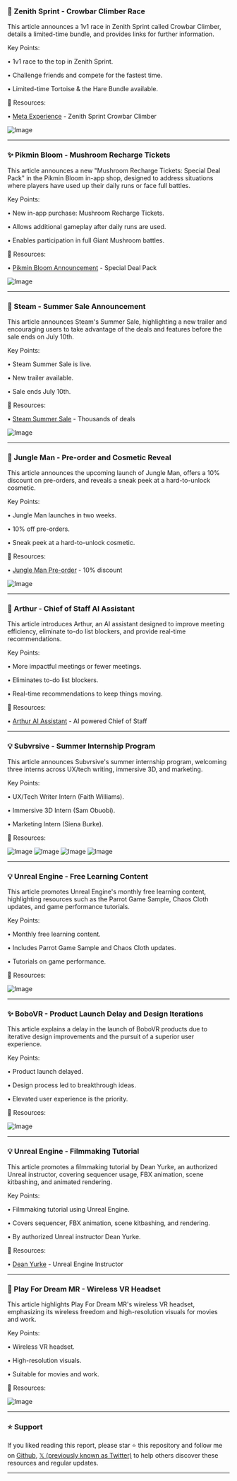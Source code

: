 ### 🚀 Zenith Sprint - Crowbar Climber Race

This article announces a 1v1 race in Zenith Sprint called Crowbar Climber, details a limited-time bundle, and provides links for further information.

Key Points:

• 1v1 race to the top in Zenith Sprint.

• Challenge friends and compete for the fastest time.


• Limited-time Tortoise & the Hare Bundle available.


🔗 Resources:

• [Meta Experience](https://meta.com/experiences/8724223334301159) - Zenith Sprint Crowbar Climber

![Image](https://pbs.twimg.com/media/GuaJG6LbUAE-V-x?format=jpg&name=small)


---

### ✨ Pikmin Bloom - Mushroom Recharge Tickets

This article announces a new "Mushroom Recharge Tickets: Special Deal Pack" in the Pikmin Bloom in-app shop, designed to address situations where players have used up their daily runs or face full battles.

Key Points:

•  New in-app purchase: Mushroom Recharge Tickets.

• Allows additional gameplay after daily runs are used.


• Enables participation in full Giant Mushroom battles.


🔗 Resources:

• [Pikmin Bloom Announcement](https://x.com/PikminBloom/status/1938386861652676722) - Special Deal Pack

![Image](https://pbs.twimg.com/media/GuaIj7fXgAAAMtV?format=jpg&name=small)


---

### 🚀 Steam - Summer Sale Announcement

This article announces Steam's Summer Sale, highlighting a new trailer and encouraging users to take advantage of the deals and features before the sale ends on July 10th.

Key Points:

• Steam Summer Sale is live.

• New trailer available.


• Sale ends July 10th.


🔗 Resources:

• [Steam Summer Sale](https://store.steampowered.com) - Thousands of deals

![Image](https://pbs.twimg.com/media/GuYvOqXbEAEQRz7.jpg)


---

### 🚀 Jungle Man - Pre-order and Cosmetic Reveal

This article announces the upcoming launch of Jungle Man, offers a 10% discount on pre-orders, and reveals a sneak peek at a hard-to-unlock cosmetic.

Key Points:

• Jungle Man launches in two weeks.

• 10% off pre-orders.


• Sneak peek at a hard-to-unlock cosmetic.


🔗 Resources:

• [Jungle Man Pre-order](https://meta.com/experiences/jungle-man/8089151204431223) - 10% discount

![Image](https://pbs.twimg.com/media/GuZcuwwWcAADQXd?format=jpg&name=small)


---

### 🤖 Arthur - Chief of Staff AI Assistant

This article introduces Arthur, an AI assistant designed to improve meeting efficiency, eliminate to-do list blockers, and provide real-time recommendations.

Key Points:

• More impactful meetings or fewer meetings.

• Eliminates to-do list blockers.


• Real-time recommendations to keep things moving.


🔗 Resources:

• [Arthur AI Assistant](https://arthur.digital) - AI powered Chief of Staff

---

### 💡 Subvrsive - Summer Internship Program

This article announces Subvrsive's summer internship program, welcoming three interns across UX/tech writing, immersive 3D, and marketing.

Key Points:

• UX/Tech Writer Intern (Faith Williams).

• Immersive 3D Intern (Sam Obuobi).


• Marketing Intern (Siena Burke).


🔗 Resources:

![Image](https://pbs.twimg.com/media/GuYeDaFXIAAQTwL?format=jpg&name=360x360)
![Image](https://pbs.twimg.com/media/GuYeDaBXIAAbtE9?format=jpg&name=360x360)
![Image](https://pbs.twimg.com/media/GuYeDZ4XIAMLQRF?format=jpg&name=360x360)
![Image](https://pbs.twimg.com/media/GuYeDaEXIAEczpN?format=jpg&name=360x360)


---

### 💡 Unreal Engine - Free Learning Content

This article promotes Unreal Engine's monthly free learning content, highlighting resources such as the Parrot Game Sample, Chaos Cloth updates, and game performance tutorials.

Key Points:

• Monthly free learning content.

• Includes Parrot Game Sample and Chaos Cloth updates.


• Tutorials on game performance.


🔗 Resources:

![Image](https://pbs.twimg.com/media/GuYdlUPX0AAlpJ3?format=jpg&name=small)


---

### ✨ BoboVR - Product Launch Delay and Design Iterations

This article explains a delay in the launch of BoboVR products due to iterative design improvements and the pursuit of a superior user experience.

Key Points:

• Product launch delayed.

• Design process led to breakthrough ideas.


• Elevated user experience is the priority.


🔗 Resources:

![Image](https://pbs.twimg.com/media/GuX_aQrbEAA9cmC?format=jpg&name=small)


---

### 💡 Unreal Engine - Filmmaking Tutorial

This article promotes a filmmaking tutorial by Dean Yurke, an authorized Unreal instructor, covering sequencer usage, FBX animation, scene kitbashing, and animated rendering.

Key Points:

• Filmmaking tutorial using Unreal Engine.

• Covers sequencer, FBX animation, scene kitbashing, and rendering.


• By authorized Unreal instructor Dean Yurke.


🔗 Resources:

• [Dean Yurke](https://x.com/DeanYurke) - Unreal Engine Instructor


---

### 🚀 Play For Dream MR - Wireless VR Headset

This article highlights Play For Dream MR's wireless VR headset, emphasizing its wireless freedom and high-resolution visuals for movies and work.

Key Points:

• Wireless VR headset.

• High-resolution visuals.


• Suitable for movies and work.


🔗 Resources:

![Image](https://pbs.twimg.com/amplify_video_thumb/1938054948878749696/img/HYremp0wDaidnMiP.jpg)


---

### ⭐️ Support

If you liked reading this report, please star ⭐️ this repository and follow me on [Github](https://github.com/Drix10), [𝕏 (previously known as Twitter)](https://x.com/DRIX_10_) to help others discover these resources and regular updates.

---